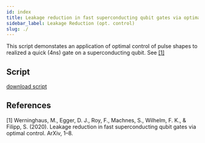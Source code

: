 ```yaml
---
id: index
title: Leakage reduction in fast superconducting qubit gates via optimal control 
sidebar_label: Leakage Reduction (opt. control)
slug: ./
---
```


This script demonstates an application of optimal control of pulse shapes to realized a 
quick (4ns) gate on a superconducting qubit. 
See [[1]](#1)
 
## Script

[download script](leakage-reduction.py)

## References

<a id="1">[1]</a> Werninghaus, M., Egger, D. J., Roy, F., Machnes, S., Wilhelm, F. K., & Filipp, S. (2020). Leakage reduction in fast superconducting qubit gates via optimal control. ArXiv, 1–8.
